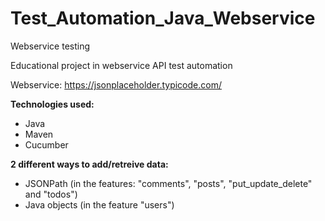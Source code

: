 # Test_Automation_Java_Webservice
Webservice testing

Educational project in webservice API test automation

Webservice: https://jsonplaceholder.typicode.com/

**Technologies used:**
- Java
- Maven
- Cucumber

**2 different ways to add/retreive data:**
- JSONPath (in the features: "comments", "posts", "put_update_delete" and "todos")
- Java objects (in the feature "users")
